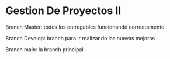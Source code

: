 # Gestion De Proyectos II

Branch Master: todos los entregables funcionando correctamente

Branch Develop: branch para ir realizando las nuevas mejoras

Branch main: la branch principal
